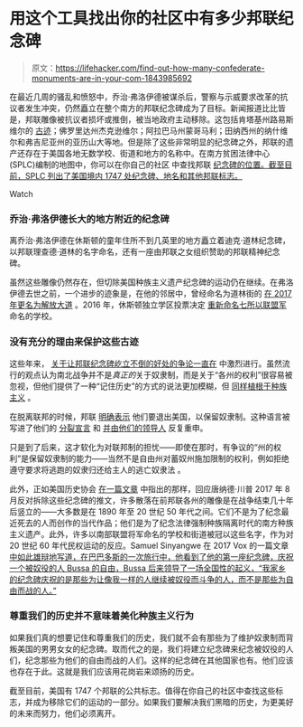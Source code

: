 # 用这个工具找出你的社区中有多少邦联纪念碑

> 原文：<https://lifehacker.com/find-out-how-many-confederate-monuments-are-in-your-com-1843985692>

在最近几周的骚乱和愤怒中，乔治·弗洛伊德被谋杀后，警察与示威要求改革的抗议者发生冲突，仍然矗立在整个南方的邦联纪念碑成为了目标。新闻报道比比皆是，邦联雕像被抗议者损坏或推倒，被当地政府主动移除。这包括肯塔基州路易斯维尔的 [古迹](https://www.cnn.com/2020/06/09/us/confederate-statues-removed-george-floyd-trnd/index.html)；佛罗里达州杰克逊维尔；阿拉巴马州蒙哥马利；田纳西州的纳什维尔和弗吉尼亚州的亚历山大等地。但是除了这些非常明显的纪念碑之外，邦联的遗产还存在于美国各地无数学校、街道和地方的名称中。在南方贫困法律中心(SPLC)编制的地图中，你可以在你自己的社区 中查找邦联 [纪念碑的位置。截至目前，SPLC 列出了美国境内 1747 处纪念碑、地名和其他邦联标志。](https://www.splcenter.org/data-projects/whose-heritage?gclid=Cj0KCQjwiYL3BRDVARIsAF9E4GcFQwQ468LyIk4IjaQxKP5MYDUHoc9B7S7sQQMT8R1DvPvNh4mbGqoaAkywEALw_wcB)

Watch

### 乔治·弗洛伊德长大的地方附近的纪念碑

离乔治·弗洛伊德在休斯顿的童年住所不到几英里的地方矗立着迪克·道林纪念碑，以邦联理查德·道林的名字命名，还有一座由邦联之女组织赞助的邦联精神纪念碑。

虽然这些雕像仍然存在，但切除美国种族主义遗产纪念碑的运动仍在继续。在弗洛伊德去世之前，一个进步的迹象是，在他的邻居中，曾经命名为道林街的 [在 2017 年更名为解放大道](https://www.houstonchronicle.com/politics/houston/article/Council-changes-Dowling-Street-to-Emancipation-10851447.php) 。2016 年，休斯顿独立学区投票决定 [重新命名七所以联盟军](https://www.cbsnews.com/news/texas-school-district-rename-houston-schools-confederate-leaders/) 命名的学校。

### 没有充分的理由来保护这些古迹

这些年来， [关于让邦联纪念碑屹立不倒的好处的争论一直在](https://www.historians.org/news-and-advocacy/everything-has-a-history/america-inside-out-welcome-page) 中激烈进行。虽然流行的观点认为南北战争并不是*真正的*关于奴隶制，而是关于“各州的权利”很容易被忽视，但他们提供了一种“记住历史”的方式的说法更加模糊，但 [同样植根于种族主义](https://www.historians.org/publications-and-directories/perspectives-on-history/october-2017/aha-statement-on-confederate-monuments) 。

在脱离联邦的时候，邦联 [明确表示](https://twitter.com/KevinMKruse/status/1030256938834165760) 他们要退出美国，以保留奴隶制。这种语言被写进了他们的 [分裂宣言](https://www.battlefields.org/learn/primary-sources/declaration-causes-seceding-states#Georgia) 和 [并由他们的领导人](http://civilwarcauses.org/stephans.htm) 反复重申。

只是到了后来，这才软化为对联邦制的担忧——即使在那时，有争议的“州的权利”是保留奴隶制的能力——当然不是自由州对蓄奴州施加限制的权利，例如拒绝遵守要求将逃跑的奴隶归还给主人的逃亡奴隶法 。

此外，正如美国历史协会 [在一篇文章](https://www.historians.org/publications-and-directories/perspectives-on-history/october-2017/aha-statement-on-confederate-monuments) 中指出的那样，回应唐纳德·川普 2017 年 8 月反对拆除这些纪念碑的推文，许多散落在前邦联各州的雕像是在战争结束几十年后竖立的——大多数是在 1890 年至 20 世纪 50 年代之间。它们不是为了纪念最近死去的人而创作的当代作品；他们是为了纪念法律强制种族隔离时代的南方种族主义遗产。此外，许多以南部联盟将军命名的学校和街道被冠以这些名字，作为对 20 世纪 60 年代民权运动的反应。Samuel Sinyangwe 在 2017 Vox 的一篇文章 [中如此雄辩地写道，在巴巴多斯的一次旅行中，他看到了他的第一座纪念碑，庆祝一个被奴役的人 Bussa 的自由，Bussa 后来领导了一场全国性的起义，“我家乡的纪念碑庆祝的是那些为让像我一样的人继续被奴役而斗争的人，而不是那些为自由而战的人。”](https://www.vox.com/first-person/2017/8/16/16156540/confederate-statues-charlottesville-virginia)

### 尊重我们的历史并不意味着美化种族主义行为

如果我们真的想要记住和尊重我们的历史，我们就不会有那些为了维护奴隶制而背叛美国的男男女女的纪念碑。取而代之的是，我们将建立纪念碑来纪念被奴役的人们，纪念那些为他们的自由而战的人们。这样的纪念碑在其他国家也有。他们应该也存在于此。这就是我们应该用花岗岩来颂扬的历史。

截至目前，美国有 1747 个邦联的公共标志。值得在你自己的社区中查找这些标志，并成为移除它们的运动的一部分。如果我们要解决我们黑暗的历史，为更美好的未来而努力，他们必须离开。